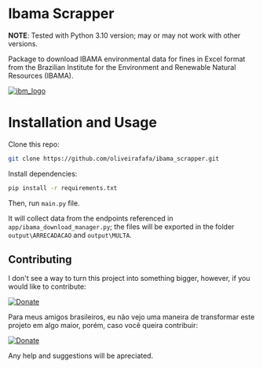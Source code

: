# Ibama Scrapper
**NOTE**: Tested with Python 3.10 version; may or may not work with other versions.

Package to download IBAMA environmental data for fines in Excel format
from the Brazilian Institute for the Environment and Renewable Natural Resources (IBAMA).


[![ibm_logo](http://upload.wikimedia.org/wikipedia/commons/thumb/8/81/Logo_IBAMA.svg/150px-Logo_IBAMA.svg.png)](https://www.ibama.gov.br)

# Installation and Usage

Clone this repo:

```bash
git clone https://github.com/oliveirafafa/ibama_scrapper.git
```

Install dependencies:

```bash
pip install -r requirements.txt
```
Then, run `main.py` file.

It will collect data from the endpoints referenced in `app/ibama_download_manager.py`; 
the files will be exported in the folder `output\ARRECADACAO` and `output\MULTA`.

## Contributing

I don't see a way to turn this project into something bigger, however, if you would like to contribute:

[![Donate](https://www.buymeacoffee.com/assets/img/custom_images/orange_img.png)](https://www.buymeacoffee.com/oliveiras)

Para meus amigos brasileiros, eu não vejo uma maneira de transformar este projeto em algo maior, porém, caso você queira contribuir:

[![Donate](https://img.shields.io/badge/Donate-PayPal-green.svg)](https://www.paypal.com/donate/?business=ZKZV2PRVUS7BA&no_recurring=0&currency_code=BRL)

Any help and suggestions will be apreciated.

